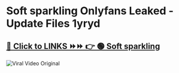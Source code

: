 
 # Soft sparkling Onlyfans Leaked - Update Files 1yryd

## <h2><a href="https://clipsfans.com/Soft_sparkling&ref=git">🔗 Click to LINKS ⏩⏩ 👉 🟢 Soft sparkling </a></h2>

<a href="https://clipsfans.com/Soft_sparkling&ref=git" rel="nofollow" data-target="animated-image.originalLink"><img src="https://i.ibb.co.com/xMMVF88/686577567.gif" alt="Viral Video Original" style="max-width: 100%; display: inline-block;" data-target="animated-image.originalImage"></a>

